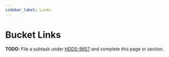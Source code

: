 ```yaml
---
sidebar_label: Links
---
```


# Bucket Links

**TODO:** File a subtask under [HDDS-9857](https://issues.apache.org/jira/browse/HDDS-9857) and complete this page or section.
